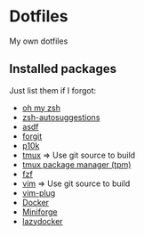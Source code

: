 # Dotfiles
My own dotfiles

## Installed packages
Just list them if I forgot:
- [oh my zsh](https://github.com/ohmyzsh/ohmyzsh)
- [zsh-autosuggestions](https://github.com/zsh-users/zsh-autosuggestions)
- [asdf](https://github.com/asdf-vm/asdf)
- [forgit](https://github.com/wfxr/forgit)
- [p10k](https://github.com/romkatv/powerlevel10k)
- [tmux](https://github.com/tmux/tmux) => Use git source to build
- [tmux package manager (tpm)](https://github.com/tmux-plugins/tpm)
- [fzf](https://github.com/junegunn/fzf)
- [vim](https://github.com/vim/vim/tree) => Use git source to build
- [vim-plug](https://github.com/junegunn/vim-plug)
- [Docker](https://docs.docker.com/engine/install/ubuntu/)
- [Miniforge](https://github.com/conda-forge/miniforge)
- [lazydocker](https://github.com/jesseduffield/lazydocker)
